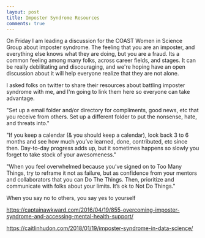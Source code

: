 ```yaml
---
layout: post
title: Imposter Syndrome Resources
comments: true
---
```


On Friday I am leading a discussion for the COAST Women in Science Group about imposter syndrome. The feeling that you are an imposter, and everything else knows what they are doing, but you are a fraud. Its a common feeling among many folks, across career fields, and stages. It can be really debilitating and discouraging, and we're hoping have an open discussion about it will help everyone realize that they are not alone. 

I asked folks on twitter to share their resources about battling imposter syndrome with me, and I'm going to link them here so everyone can take advantage. 

"Set up a email folder and/or directory for compliments, good news, etc that you receive from others. Set up a different folder to put the nonsense, hate, and threats into."

"If you keep a calendar (& you should keep a calendar), look back 3 to 6 months and see how much you’ve learned, done, contributed, etc since then. Day-to-day progress adds up, but it sometimes happens so slowly you forget to take stock of your awesomeness."

"When you feel overwhelmed because you’ve signed on to Too Many Things, try to reframe it not as failure, but as confidence from your mentors and collaborators that you can Do The Things. Then, prioritize and communicate with folks about your limits. It’s ok to Not Do Things."

When you say no to others, you say yes to yourself

https://captainawkward.com/2016/04/19/855-overcoming-imposter-syndrome-and-accessing-mental-health-support/

https://caitlinhudon.com/2018/01/19/imposter-syndrome-in-data-science/

